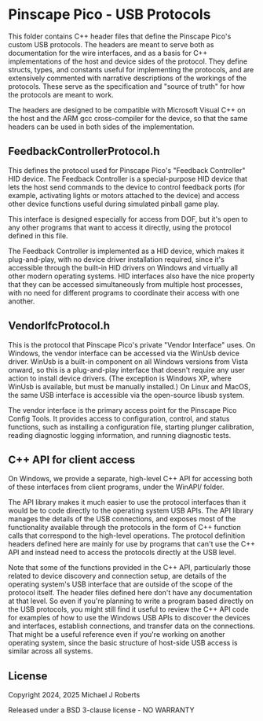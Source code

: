 # Pinscape Pico - USB Protocols

This folder contains C++ header files that define the Pinscape Pico's
custom USB protocols.  The headers are meant to serve both as
documentation for the wire interfaces, and as a basis for C++
implementations of the host and device sides of the protocol.  They
define structs, types, and constants useful for implementing the
protocols, and are extensively commented with narrative descriptions
of the workings of the protocols.  These serve as the specification
and "source of truth" for how the protocols are meant to work.

The headers are designed to be compatible with Microsoft Visual C++ on
the host and the ARM gcc cross-compiler for the device, so that the
same headers can be used in both sides of the implementation.


## FeedbackControllerProtocol.h

This defines the protocol used for Pinscape Pico's "Feedback
Controller" HID device.  The Feedback Controller is a special-purpose
HID device that lets the host send commands to the device to control
feedback ports (for example, activating lights or motors attached to
the device) and access other device functions useful during simulated
pinball game play.

This interface is designed especially for access from DOF, but it's
open to any other programs that want to access it directly, using the
protocol defined in this file.

The Feedback Controller is implemented as a HID device, which makes it
plug-and-play, with no device driver installation required, since it's
accessible through the built-in HID drivers on Windows and virtually
all other modern operating systems.  HID interfaces also have the
nice property that they can be accessed simultaneously from multiple
host processes, with no need for different programs to coordinate
their access with one another.


## VendorIfcProtocol.h

This is the protocol that Pinscape Pico's private "Vendor Interface"
uses.  On Windows, the vendor interface can be accessed via the
WinUsb device driver.  WinUsb is a built-in component on all Windows
versions from Vista onward, so this is a plug-and-play interface that
doesn't require any user action to install device drivers.  (The
exception is Windows XP, where WinUsb is available, but must be
manually installed.)  On Linux and MacOS, the same USB interface is
accessible via the open-source libusb system.  

The vendor interface is the primary access point for the Pinscape Pico
Config Tools.  It provides access to configuration, control, and
status functions, such as installing a configuration file, starting
plunger calibration, reading diagnostic logging information, and
running diagnostic tests.


## C++ API for client access

On Windows, we provide a separate, high-level C++ API for accessing
both of these interfaces from client programs, under the WinAPI/ folder.

The API library makes it much easier to use the protocol interfaces
than it would be to code directly to the operating system USB APIs.
The API library manages the details of the USB connections, and
exposes most of the functionality available through the protocols in
the form of C++ function calls that correspond to the high-level
operations.  The protocol definition headers defined here are mainly
for use by programs that can't use the C++ API and instead need to
access the protocols directly at the USB level.

Note that some of the functions provided in the C++ API, particularly
those related to device discovery and connection setup, are details of
the operating system's USB interface that are outside of the scope of
the protocol itself.  The header files defined here don't have any
documentation at that level.  So even if you're planning to write a
program based directly on the USB protocols, you might still find it
useful to review the C++ API code for examples of how to use the
Windows USB APIs to discover the devices and interfaces, establish
connections, and transfer data on the connections.  That might be a
useful reference even if you're working on another operating system,
since the basic structure of host-side USB access is similar across
all systems.


## License

Copyright 2024, 2025 Michael J Roberts

Released under a BSD 3-clause license - NO WARRANTY
